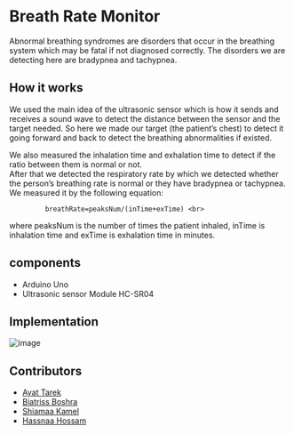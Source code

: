 # Breath Rate Monitor

<p>
Abnormal breathing syndromes are disorders that occur in the breathing system which may be fatal if not diagnosed correctly. The disorders we are detecting here are bradypnea and tachypnea.<br>

</p>

## How it works
<p>
We used the main idea of the ultrasonic sensor which is how it sends and receives a sound wave to detect the distance between the sensor and the target needed. 
So here we made our target (the patient’s chest) to detect it going forward and back to detect the breathing abnormalities if existed. <br>

We also measured the inhalation time and exhalation time to detect if the ratio between them is normal or not. <br>
After that we detected the respiratory rate by which we detected whether the person’s breathing rate is normal or they have bradypnea or tachypnea.<br>
 We measured it by the following equation: <br>
 
             breathRate=peaksNum/(inTime+exTime) <br>  
             
where peaksNum is the number of times the patient inhaled,
inTime is inhalation time and exTime is exhalation time in minutes.
</p>

## components

- Arduino Uno
- Ultrasonic sensor Module HC-SR04

## Implementation

![image](https://user-images.githubusercontent.com/111397736/260558502-f584830d-e1ef-48d0-9df2-9a049e35599b.PNG)

## Contributors
- [Ayat Tarek](https://github.com/Ayat-Tarek)
- [Biatriss Boshra](https://github.com/Biatris-003)
- [Shiamaa Kamel](https://github.com/Shaimaakamel474)
- [Hassnaa Hossam](https://github.com/hassnaa11)
